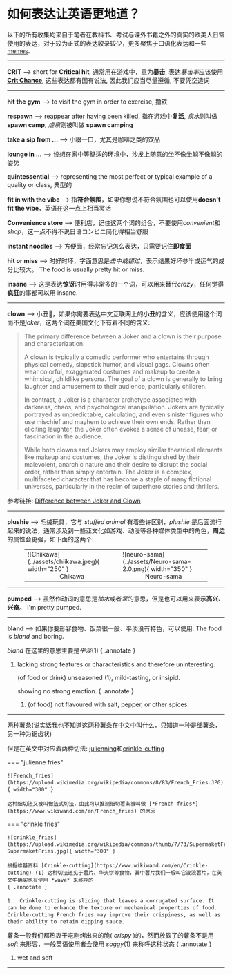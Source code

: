 # 如何表达让英语更地道？

以下的所有收集均来自于笔者在教科书、考试与课外书籍之外的真实的欧美人日常使用的表达，对于较为正式的表达收录较少，更多聚焦于口语化表达和一些 [memes](https://www.wikiwand.com/en/meme).

---

**CRIT** --> short for **Critical hit**, 通常用在游戏中，意为**暴击**, 表达*暴击率*应该使用[**Crit Chance**](https://hypixel-skyblock.fandom.com/wiki/Crit_Chance), 这些表达都有固有说法, 因此我们应当尽量遵循, 不要凭空造词

---

**hit the gym** --> to visit the gym in order to exercise, 撸铁

**respawn** --> reappear after having been killed, 指在游戏中**复活**, *泉水*则叫做 **spawn camp**, *虐泉*则被叫做 **spawn camping**

**take a sip from ...** --> 小啜一口，尤其是咖啡之类的饮品

**lounge in ...** --> 设想在家中等舒适的环境中，沙发上随意的坐不像坐躺不像躺的姿势

**quintessential** --> representing the most perfect or typical example of a quality or class, 典型的

**fit in with the vibe** --> 指**符合氛围**，如果你想说不符合氛围也可以使用**doesn't fit the vibe**，英语在这一点上相当灵活

**Convenience store** --> 便利店，记住这两个词的组合，不要使用*convenient*和*shop*，这一点不得不说日语コンビニ简化得相当舒服

**instant noodles** --> 方便面，经常忘记怎么表达，只需要记住**即食面**

**hit or miss** --> 时好时坏，字面意思是*击中或错过*，表示结果好坏参半或运气的成分比较大。 The food is usually pretty hit or miss.

**insane** --> 这是表达**惊讶**时用得非常多的一个词，可以用来替代*crazy*，任何觉得**疯狂**的事都可以用 insane.

---

**clown** --> 小丑🤡，如果你需要表达中文互联网上的**小丑**的含义，应该使用这个词而不是*joker*，这两个词在美国文化下有着不同的含义: 

> The primary difference between a Joker and a clown is their purpose and characterization.
> 
> A clown is typically a comedic performer who entertains through physical comedy, slapstick humor, and visual gags. Clowns often wear colorful, exaggerated costumes and makeup to create a whimsical, childlike persona. The goal of a clown is generally to bring laughter and amusement to their audience, particularly children.
> 
> In contrast, a Joker is a character archetype associated with darkness, chaos, and psychological manipulation. Jokers are typically portrayed as unpredictable, calculating, and even sinister figures who use mischief and mayhem to achieve their own ends. Rather than eliciting laughter, the Joker often evokes a sense of unease, fear, or fascination in the audience.
> 
> While both clowns and Jokers may employ similar theatrical elements like makeup and costumes, the Joker is distinguished by their malevolent, anarchic nature and their desire to disrupt the social order, rather than simply entertain. The Joker is a complex, multifaceted character that has become a staple of many fictional universes, particularly in the realm of superhero stories and thrillers.

参考链接: [Difference between Joker and Clown](https://www.differencebetween.info/difference-between-joker-and-clown)

---

**plushie** --> 毛绒玩具，它与 *stuffed animal* 有着些许区别，*plushie* 是后面流行起来的说法，通常涉及到一些亚文化如游戏、动漫等各种媒体类型中的角色，**周边**的属性会更强，如下面的这两个: 


<center>
<figure markdown="span">
    <table><tr>
    <td>
        ![Chiikawa](../assets/chiikawa.jpeg){ width="250" }
        <center><figcaption>Chikawa</figcaption></center>
    </td>
    <td>
        ![neuro-sama](../assets/Neuro-sama-2.0.png){ width="350" }
        <center><figcaption>Neuro-sama</figcaption></center>
    </td>
    </tr></table>
</figure>
</center>

---

**pumped** --> 虽然作动词的意思是*抽水*或者*泵*的意思，但是也可以用来表示**高兴**、**兴奋**。 I'm pretty pumped.

---

**bland** --> 如果你要形容食物、饭菜很一般、平淡没有特色，可以使用: The food is *bland* and boring.

*bland* 在这里的意思主要是*平淡*(1)
{ .annotate }

1.  lacking strong features or characteristics and therefore uninteresting.

    (of food or drink) unseasoned (1), mild-tasting, or insipid.

    showing no strong emotion.
    { .annotate }
    
    1.  (of food) not flavoured with salt, pepper, or other spices.

---

两种薯条(说实话我也不知道这两种薯条在中文中叫什么，只知道一种是细薯条，另一种为锯齿状)

但是在英文中对应着两种切法: [julienning](https://www.wikiwand.com/en/Julienning)和[crinkle-cutting](https://www.wikiwand.com/en/Crinkle-cutting)

=== "julienne fries"

    ![French_fries](https://upload.wikimedia.org/wikipedia/commons/8/83/French_Fries.JPG){ width="300" }

    这种细切法又被叫做法式切法，由此可以推测细切薯条被叫做 [*French fries*](https://www.wikiwand.com/en/French_fries) 的原因

=== "crinkle fries"

    ![crinkle_fries](https://upload.wikimedia.org/wikipedia/commons/thumb/7/73/SupermaketFries.jpg/1920px-SupermaketFries.jpg){ width="300" }

    根据维基百科 [Crinkle-cutting](https://www.wikiwand.com/en/Crinkle-cutting) (1) 这种切法还见于薯片、华夫饼等食物，其中薯片我们一般叫它波浪薯片，在英文中确实也有使用 *wave* 来称呼的
    { .annotate }

    1.  Crinkle-cutting is slicing that leaves a corrugated surface. It can be done to enhance the texture or mechanical properties of food. Crinkle-cutting French fries may improve their crispiness, as well as their ability to retain dipping sauce.

薯条一般我们都热衷于吃刚烤出来的脆( *crispy* )的，然而放软了的薯条不是用 *soft* 来形容，一般英语使用者会使用 *soggy*(1) 来称呼这种状态
{ .annotate }

1.  wet and soft

---
